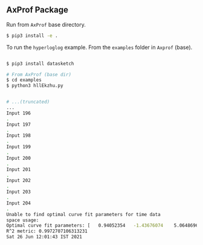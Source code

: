 ## AxProf Package

Run from `AxProf` base directory.

```bash
$ pip3 install -e .
```

To run the `hyperloglog` example. From the `examples` folder in `Axprof` (base).

```bash

$ pip3 install datasketch

# From AxProf (base dir)
$ cd examples
$ python3 hllEkzhu.py


# ...(truncated)
...
Input 196
.
Input 197
.
Input 198
.
Input 199
.
Input 200
.
Input 201
.
Input 202
.
Input 203
.
Input 204
.
Unable to find optimal curve fit parameters for time data
space usage:
Optimal curve fit parameters: [   0.94052354   -1.43676074    5.06486966 -707.83057149]
R^2 metric: 0.9972707106313231
Sat 26 Jun 12:01:43 IST 2021
```
